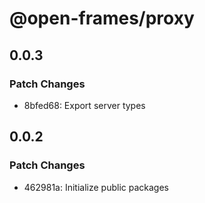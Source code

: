 # @open-frames/proxy

## 0.0.3

### Patch Changes

- 8bfed68: Export server types

## 0.0.2

### Patch Changes

- 462981a: Initialize public packages

